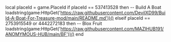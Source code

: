 local placeId = game.PlaceId
if placeId == 537413528 then -- Build A Boat
loadstring(game:HttpGet('https://raw.githubusercontent.com/DevilXD99/Build-A-Boat-For-Treasure-mod/main/README.md'))()
elseif placeId == 2753915549 or 4442272183 then -- Blox Fruit
loadstring(game:HttpGet('https://raw.githubusercontent.com/MAZIHUB191/ANOMYMOUS-HUB/main/BF'))()
end
